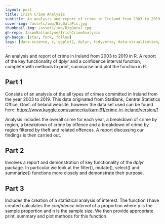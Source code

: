 ```yaml
---
layout: post
title: Irish Crime Analysis
subtitle: An analysis and report of crime in Ireland from 2003 to 2019 in R
cover-img: /assets/img/BigDataPic.jpg
thumbnail-img: /assets/img/BigData1.jpg
gh-repo: JasonBallantyne/IrishCrimeAnalysis
gh-badge: [star, fork, follow]
tags: [data-science, r, ggplot2, dplyr, tidyverse, data-visualization, s4class, reshape2, confidence-interval]
---
```


An analysis and report of crime in Ireland from 2003 to 2019 in R. A report of the key functionality of dplyr and a confidence interval function, complete with methods to print, summarise and plot the function in R.

## Part 1
Consists of an analysis of the all types of crimes committed in Ireland from the year 2003 to 2019. This data originated from StatBank, Central Statistics Office, Govt.
of Ireland website, however the data set used can be found here: https://www.kaggle.com/sameerkulkarni91/crime-in-ireland/version/1

Analysis includes the overall crime for each year, a breakdown of crime by region, a breakdown of crime by offence and a breakdown of crime by region filtered by theft and related offences. A report discussing our findings is then carried out.

## Part 2
Involves a report and demonstration of key functionality of the *dplyr* package.
In particular we look at the filter(), mutate(), select() and summarize() functions more closely and demonstrate their purpose.

## Part 3
Includes the creation of a statistical analysis of interest. The function I have created calculates the *confidence interval* of a proportion where p is the sample proportion and n is the sample size. We then provide appropriate print, summary and plot methods for this function.
